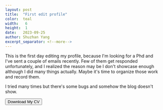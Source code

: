 ```yaml
---
layout: post
title:  "First edit profile"
color:  teal
width:   6 
height:  1
date:   2023-09-25
author: Shuzhan Yang
excerpt_separator: <!--more-->
---
```


This is the first day editing my profile, because I'm looking for a Phd and I've sent a couple of emails recently. Few of them get responded unfortunately, and I realized the reason may be I don't showcase enough although I did many things actually. Maybe it's time to organize those work and record them.

I tried many times but there's some bugs and somehow the blog doesn't show.

<a href="{{ '/zips/Assets.zip' | relative_url }}"><button>Download My CV <i class="fas fa-download"></i></button></a> 
